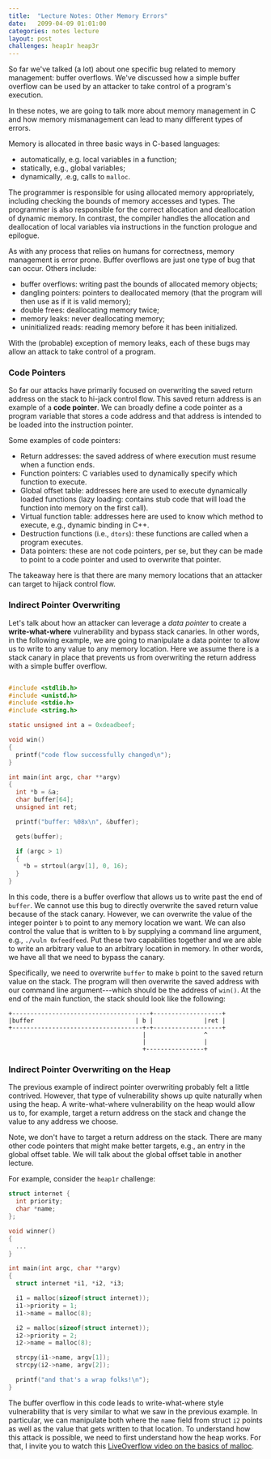 ```yaml
---
title:  "Lecture Notes: Other Memory Errors"
date:   2099-04-09 01:01:00
categories: notes lecture
layout: post
challenges: heap1r heap3r
---
```


So far we've talked (a lot) about one specific bug related to memory
management: buffer overflows. We've discussed how a simple buffer overflow can
be used by an attacker to take control of a program's execution. 

In these notes, we are going to talk more about memory management in C and how
memory mismanagement can lead to many different types of errors. 

Memory is allocated in three basic ways in C-based languages:
 - automatically, e.g. local variables in a function;
 - statically, e.g., global variables;
 - dynamically, .e.g, calls to `malloc`.

The programmer is responsible for using allocated memory appropriately,
including checking the bounds of memory accesses and types. The programmer is
also responsible for the correct allocation and deallocation of dynamic memory.
In contrast, the compiler handles the allocation and deallocation of local
variables via instructions in the function prologue and epilogue.

As with any process that relies on humans for correctness, memory management is
error prone. Buffer overflows are just one type of bug that can occur.  Others
include:
 - buffer overflows: writing past the bounds of allocated memory objects;
 - dangling pointers: pointers to deallocated memory (that the program will
   then use as if it is valid memory);
 - double frees: deallocating memory twice;
 - memory leaks: never deallocating memory;
 - uninitialized reads: reading memory before it has been initialized.

With the (probable) exception of memory leaks, each of these bugs may allow an
attack to take control of a program.

### Code Pointers

So far our attacks have primarily focused on overwriting the saved return
address on the stack to hi-jack control flow. This saved return address is an
example of a **code pointer**. We can broadly define a code pointer as a
program variable that stores a code address and that address is intended to be
loaded into the instruction pointer.  

Some examples of code pointers: 
 - Return addresses: the saved address of where execution must resume when a
   function ends.
 - Function pointers: C variables used to dynamically specify which function
   to execute.
 - Global offset table: addresses here are used to execute dynamically loaded
   functions (lazy loading: contains stub code that will load the function
into memory on the first call).
 - Virtual function table: addresses here are used to know which method to
   execute, e.g., dynamic binding in C++.
 - Destruction functions (i.e., `dtors`): these functions are called when a
   program executes.
 - Data pointers: these are not code pointers, per se, but they can be made to
   point to a code pointer and used to overwrite that pointer.

The takeaway here is that there are many memory locations that an attacker can
target to hijack control flow. 

### Indirect Pointer Overwriting

Let's talk about how an attacker can leverage a *data pointer* to create a
**write-what-where** vulnerability and bypass stack canaries. In other words,
in the following example, we are going to manipulate a data pointer to allow us
to write to any value to any memory location. Here we assume there is a stack
canary in place that prevents us from overwriting the return address with a
simple buffer overflow. 

```c

#include <stdlib.h>
#include <unistd.h>
#include <stdio.h>
#include <string.h>

static unsigned int a = 0xdeadbeef;

void win()
{
  printf("code flow successfully changed\n");
}

int main(int argc, char **argv)
{
  int *b = &a;
  char buffer[64];
  unsigned int ret;

  printf("buffer: %08x\n", &buffer);

  gets(buffer);

  if (argc > 1)
  {
    *b = strtoul(argv[1], 0, 16);
  }
}

```

In this code, there is a buffer overflow that allows us to write past the end
of `buffer`. We cannot use this bug to directly overwrite the saved return
value because of the stack canary.  However, we can overwrite the value of the
integer pointer `b` to point to any memory location we want. We can also
control the value that is written to `b` by supplying a command line argument,
e.g., `./vuln 0xfeedfeed`. Put these two capabilities together and we are able
to write an arbitrary value to an arbitrary location in memory. In other words,
we have all that we need to bypass the canary.

Specifically, we need to overwrite `buffer` to make `b` point to the saved
return value on the stack. The program will then overwrite the saved address
with our command line argument---which should be the address of `win()`. At the
end of the main function, the stack should look like the following:

```
+--------------------------------------+-------------------+
|buffer                            | b |              |ret |
+------------------------------------+-+-------------------+
                                     |                ^
                                     |                |
                                     +----------------+

```



### Indirect Pointer Overwriting on the Heap

The previous example of indirect pointer overwriting probably felt a little
contrived. However, that type of vulnerability shows up quite naturally when
using the heap. A write-what-where vulnerability on the heap would allow us to,
for example, target a return address on the stack and change the value to
any address we choose.

Note, we don't have to target a return address on the stack. There are many
other code pointers that might make better targets, e.g., an entry in the
global offset table. We will talk about the global offset table in another
lecture.

For example, consider the `heap1r` challenge:

```c
struct internet {
  int priority;
  char *name;
};

void winner()
{
  ...
}

int main(int argc, char **argv)
{
  struct internet *i1, *i2, *i3;

  i1 = malloc(sizeof(struct internet));
  i1->priority = 1;
  i1->name = malloc(8);

  i2 = malloc(sizeof(struct internet));
  i2->priority = 2;
  i2->name = malloc(8);

  strcpy(i1->name, argv[1]);
  strcpy(i2->name, argv[2]);

  printf("and that's a wrap folks!\n");
}


```

The buffer overflow in this code leads to write-what-where style vulnerability
that is very similar to what we saw in the previous example. In particular, we
can manipulate both where the `name` field from struct `i2` points as well as
the value that gets written to that location. To understand how this attack is
possible, we need to first understand how the heap works. For that, I invite
you to watch this [LiveOverflow video on the basics of
malloc][liveoverflow-heap]. 

[liveoverflow-heap]: https://youtu.be/HPDBOhiKaD8 

